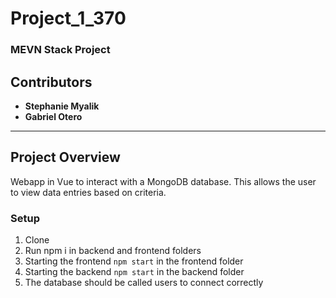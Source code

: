 # Project_1_370

### MEVN Stack Project

## Contributors
- **Stephanie Myalik**
- **Gabriel Otero**

---
## Project Overview

Webapp in Vue to interact with a MongoDB database. This allows the user to view data entries based on criteria.

### Setup
1. Clone
2. Run npm i in backend and frontend folders
3. Starting the frontend ```npm start``` in the frontend folder
4. Starting the backend ```npm start``` in the backend folder
5. The database should be called users to connect correctly